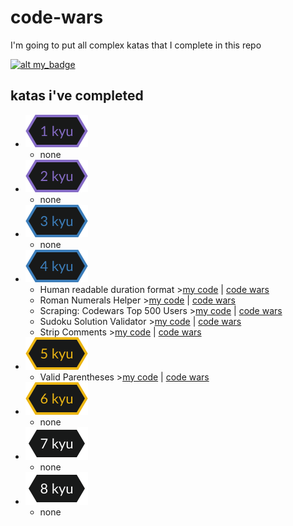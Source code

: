 # code-wars

I'm going to put all complex katas that I complete in this repo

[![alt my_badge](https://www.codewars.com/users/darkrab/badges/large)](https://www.codewars.com/users/darkrab)

## katas i've completed

- ![1 kyu](./images/1.svg)
  - none
- ![2 kyu](./images/2.svg)
  - none
- ![3 kyu](./images/3.svg)
  - none
- ![4 kyu](./images/4.svg)
  - Human readable duration format    >[my code](./katas/HumanReadableDurationFormat.js)        | [code wars](https://www.codewars.com/kata/52742f58faf5485cae000b9a)
  - Roman Numerals Helper             >[my code](./katas/Roman_Numerals_Helper.ipynb)           | [code wars](https://www.codewars.com/kata/51b66044bce5799a7f000003)
  - Scraping: Codewars Top 500 Users  >[my code](./katas/Scraping_Codewars_Top_500_Users.ipynb) | [code wars](https://www.codewars.com/kata/581c06b95cfa838603000435)
  - Sudoku Solution Validator         >[my code](./katas/SudokuSolutionValidator.py)            | [code wars](https://www.codewars.com/kata/529bf0e9bdf7657179000008)
  - Strip Comments                    >[my code](./katas/StripComments.js)                      | [code wars](https://www.codewars.com/kata/51c8e37cee245da6b40000bd)
- ![5 kyu](./images/5.svg)
  - Valid Parentheses                 >[my code](./katas/ValidParentheses.js)                   | [code wars](https://www.codewars.com/kata/52774a314c2333f0a7000688)
- ![6 kyu](./images/6.svg)
  - none
- ![7 kyu](./images/7.svg)
  - none
- ![8 kyu](./images/8.svg)
  - none
